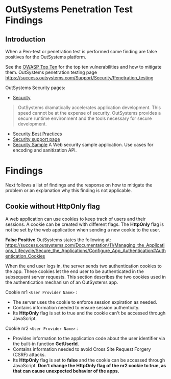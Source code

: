 # OutSystems Penetration Test Findings
## Introduction
When a Pen-test or penetration test is performed some finding are false positives for the OutSystems platform.

See the [OWASP Top Ten](https://owasp.org/www-project-top-ten/) for the top ten vulnerabilities and how to mitigate them.
OutSystems penetration testing page https://success.outsystems.com/Support/Security/Penetration_testing

OutSystems Security pages:
* [Security](https://www.outsystems.com/security/)
> OutSystems dramatically accelerates application development. This speed cannot be at the expense of security. OutSystems provides a secure runtime environment and the tools necessary for secure development.

* [Security Best Practices](https://success.outsystems.com/Documentation/Best_Practices/Security)
* [Security support page](https://success.outsystems.com/Support/Security)
* [Security Sample](https://www.outsystems.com/forge/component-overview/4719/security-sample) A Web security sample application. Use cases for encoding and sanitization API.

# Findings
Next follows a list of findings and the response on how to mitigate the problem or an explanation why this finding is not applicable.

## Cookie without **HttpOnly** flag

A web application can use cookies to keep track of users and their sessions. A cookie can be created with different flags. The **HttpOnly** flag is not be set by the web application when sending a new cookie to the user.

**False Positive**
OutSystems states the following at: https://success.outsystems.com/Documentation/11/Managing_the_Applications_Lifecycle/Secure_the_Applications/Configure_App_Authentication#Authentication_Cookies

When the end user logs in, the server sends two authentication cookies to the app. These cookies let the end user to be authenticated in the subsequent server requests. This section describes the two cookies used in the authentication mechanism of an OutSystems app.

Cookie nr1 `<User Provider Name>` :

* The server uses the cookie to enforce session expiration as needed.
* Contains information needed to ensure session authenticity.
* Its **HttpOnly** flag is set to true and the cookie can't be accessed through JavaScript.

Cookie nr2 `<User Provider Name>` :

* Provides information to the application code about the user identifier via the built-in function **GetUserId**.
* Contains information needed to avoid Cross Site Request Forgery (CSRF) attacks.
* Its **HttpOnly** flag is set to **false** and the cookie can be accessed through JavaScript. **Don't change the HttpOnly flag of the nr2 cookie to true, as that can cause unexpected behavior of the apps.**
